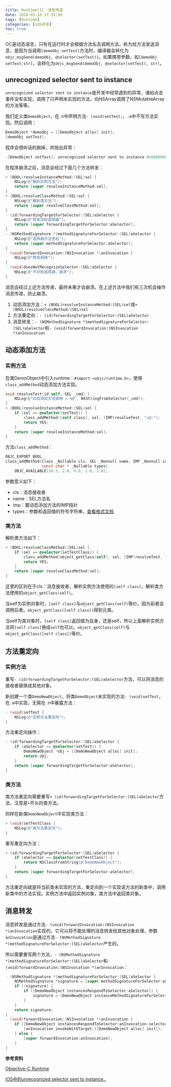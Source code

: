 ```yaml
---
title: Runtime(1)：消息传递
date: 2018-03-16 17:35:50
tags: [Runtime]
categories: [iOS开发]
toc: true
---
```


OC是动态语言，只有在运行时才会根据方法名去调用方法，称为给方法发送消息，是因为当调用`[demoObj setTest]`方法时，编译器会转化为`objc_msgSend(demoObj, @selector(setTest))`。如果携带参数，如`[demoObj setTest:str]`，会转化为`objc_msgSend(demoObj, @selector(setTest), str)`。

<!--more-->

## unrecognized selector sent to instance

`unrecognized selector sent to instance`是开发中经常遇到的异常，诸如点击事件没有实现，调用了只声明未实现的方法，向NSArray调用了NSMutableArray的方法等等。

我们定义类`DemoObject`，在`.h`中声明方法`- (void)setTest;`，`.m`中不写方法实现。然后调用：

```Objective-C
DemoObject *demoObj = [[DemoObject alloc] init];
[demoObj setTest];
```

程序会很听话的崩掉，并抛出异常：

```Objective-C
-[DemoObject setTest]: unrecognized selector sent to instance 0x60000000bda0
```

在程序崩溃之前，消息会经过下面几个方法转发：

```Objective-C
+ (BOOL)resolveInstanceMethod:(SEL)sel {
    NSLog(@"解析实例方法");
    return [super resolveInstanceMethod:sel];
}
+ (BOOL)resolveClassMethod:(SEL)sel {
    NSLog(@"解析类方法");
    return [super resolveClassMethod:sel];
}
- (id)forwardingTargetForSelector:(SEL)aSelector {
    NSLog(@"转发目标选择器");
    return [super forwardingTargetForSelector:aSelector];
}
- (NSMethodSignature *)methodSignatureForSelector:(SEL)aSelector {
    NSLog(@"选择器方法签名");
    return [super methodSignatureForSelector:aSelector];
}
- (void)forwardInvocation:(NSInvocation *)anInvocation {
    NSLog(@"转发调用");
}
- (void)doesNotRecognizeSelector:(SEL)aSelector {
    NSLog(@"不识别选择器，崩溃");
}
```

消息会经过上述方法传递，最终未果才会崩溃。在上述方法中我们有三次机会操作消息传递，防止崩溃。

1. 动态添加方法：`+ (BOOL)resolveInstanceMethod:(SEL)sel`或`+ (BOOL)resolveClassMethod:(SEL)sel`
2. 方法重定向：`- (id)forwardingTargetForSelector:(SEL)aSelector`
3. 消息转发：`- (NSMethodSignature *)methodSignatureForSelector:(SEL)aSelector`和`- (void)forwardInvocation:(NSInvocation *)anInvocation`

## 动态添加方法

### 实例方法

在类DemoObject中引入runtime：`#import <objc/runtime.h>`，使用`class_addMethod`动态添加方法实现。

```Objective-C
void resolveTest(id self, SEL _cmd) {
    NSLog(@"动态添加方法调用 = %@", NSStringFromSelector(_cmd));
}
+ (BOOL)resolveInstanceMethod:(SEL)sel {
    if (sel == @selector(setTest)) {
        class_addMethod([self class], sel, (IMP)resolveTest, "v@:");
        return YES;
    }
    return [super resolveInstanceMethod:sel];
}
```

方法`class_addMethod`：

```Objective-C
OBJC_EXPORT BOOL
class_addMethod(Class _Nullable cls, SEL _Nonnull name, IMP _Nonnull imp, 
                const char * _Nullable types) 
    OBJC_AVAILABLE(10.5, 2.0, 9.0, 1.0, 2.0);
```

参数意义如下：

- cls：消息接收者
- name：SEL方法名
- imp：要动态添加方法的IMP指针
- types：参数和返回值的符号字符串，[查看格式文档](https://developer.apple.com/library/content/documentation/Cocoa/Conceptual/ObjCRuntimeGuide/Articles/ocrtTypeEncodings.html)

### 类方法

解析类方法如下：

```Objective-C
+ (BOOL)resolveClassMethod:(SEL)sel {
    if (sel == @selector(setTestClass)) {
        class_addMethod(object_getClass(self), sel, (IMP)resolveTest, "v@:");
        return YES;
    }
    return [super resolveClassMethod:sel];
}
```

这里的区别在于cls：消息接收者，解析实例方法使用的`[self class]`，解析类方法使用的`object_getClass(self)`。

当self为实例对象时，`[self class]`与`object_getClass(self)`等价，因为前者会调用后者。`object_getClass([self class])`得到元类。

当self为类对象时，`[self class]`返回值为自身，还是self，所以上面解析实例方法将`[self class]`换成`self`也可以。`object_getClass(self)`与`object_getClass([self class])`等价。

## 方法重定向

### 实例方法

重写`- (id)forwardingTargetForSelector:(SEL)aSelector`方法，可以将消息的接收者替换成其他对象。

新创建一个类`DemoNewObject`，将类`DemoObject`未实现的方法`- (void)setTest`，在`.m`中实现，无需在`.h`中暴露方法：

```Objective-C
- (void)setTest {
    NSLog(@"实例方法重定向");
}
```

方法重定向操作：

```Objective-C
- (id)forwardingTargetForSelector:(SEL)aSelector {
    if (aSelector == @selector(setTest)) {
        DemoNewObject *obj = [[DemoNewObject alloc] init];
        return obj;
    }
    return [super forwardingTargetForSelector:aSelector];
}
```

### 类方法

类方法重定向需要重写`+ (id)forwardingTargetForSelector:(SEL)aSelector`方法，注意是`+`开头的类方法。

同样在新类`DemoNewObject`中实现类方法：

```Objective-C
+ (void)setTestClass {
    NSLog(@"类方法重定向");
}
```

重写重定向方法：

```Objective-C
+ (id)forwardingTargetForSelector:(SEL)aSelector {
    if (aSelector == @selector(setTestClass)) {
        return NSClassFromString(@"DemoNewObject");
    }
    return [super forwardingTargetForSelector:aSelector];
}
```

方法重定向就是将当前类未实现的方法，重定向到一个实现该方法的新类中，调用新类中的方法实现。实例方法中返回实例对象，类方法中返回类对象。

## 消息转发

消息转发是通过方法`- (void)forwardInvocation:(NSInvocation *)anInvocation`实现的，它可以将不能处理的消息转发给其他对象处理，参数`anInvocation`是通过方法`- (NSMethodSignature *)methodSignatureForSelector:(SEL)aSelector`产生的。

所以需要重写两个方法，`- (NSMethodSignature *)methodSignatureForSelector:(SEL)aSelector`和`- (void)forwardInvocation:(NSInvocation *)anInvocation`：

```Objective-C
- (NSMethodSignature *)methodSignatureForSelector:(SEL)aSelector {
    NSMethodSignature *signature = [super methodSignatureForSelector:aSelector];
    if (!signature) {
        if ([DemoNewObject instancesRespondToSelector:aSelector]) {
            signature = [DemoNewObject instanceMethodSignatureForSelector:aSelector];
        }
    }
    return signature;
}
- (void)forwardInvocation:(NSInvocation *)anInvocation {
    if ([DemoNewObject instancesRespondToSelector:anInvocation.selector]) {
        [anInvocation invokeWithTarget:[[DemoNewObject alloc] init]];
    } else {
        [super forwardInvocation:anInvocation];
    }
}
```

**参考资料**

[Objective-C Runtime](http://yulingtianxia.com/blog/2014/11/05/objective-c-runtime/)

[iOS中的unrecognized selector sent to instance..](https://www.jianshu.com/p/60c251712df7)

